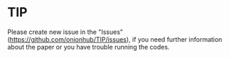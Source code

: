 # TIP

Please create new issue in the "Issues" (https://github.com/onionhub/TIP/issues), if you need further information about the paper or you have trouble running the codes.

